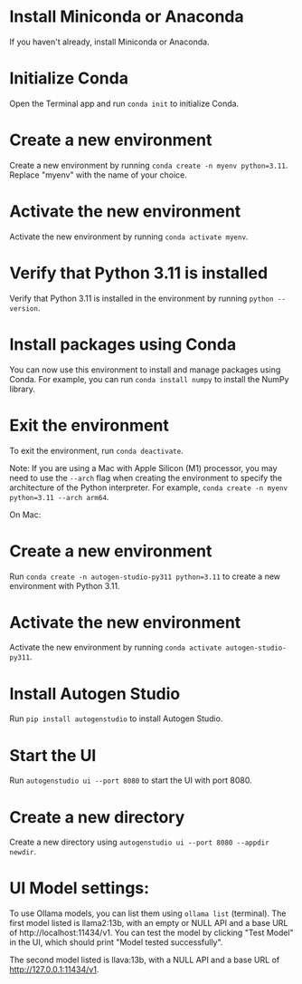 # Install Miniconda or Anaconda

If you haven't already, install Miniconda or Anaconda.

# Initialize Conda

Open the Terminal app and run `conda init` to initialize Conda.

# Create a new environment

Create a new environment by running `conda create -n myenv python=3.11`. Replace "myenv" with the name of your choice.

# Activate the new environment

Activate the new environment by running `conda activate myenv`.

# Verify that Python 3.11 is installed

Verify that Python 3.11 is installed in the environment by running `python --version`.

# Install packages using Conda

You can now use this environment to install and manage packages using Conda. For example, you can run `conda install numpy` to install the NumPy library.

# Exit the environment

To exit the environment, run `conda deactivate`.

Note: If you are using a Mac with Apple Silicon (M1) processor, you may need to use the `--arch` flag when creating the environment to specify the architecture of the Python interpreter. For example, `conda create -n myenv python=3.11 --arch arm64`.

On Mac:

# Create a new environment

Run `conda create -n autogen-studio-py311 python=3.11` to create a new environment with Python 3.11.

# Activate the new environment

Activate the new environment by running `conda activate autogen-studio-py311`.

# Install Autogen Studio

Run `pip install autogenstudio` to install Autogen Studio.

# Start the UI

Run `autogenstudio ui --port 8080` to start the UI with port 8080.

# Create a new directory

Create a new directory using `autogenstudio ui --port 8080 --appdir newdir`.

# UI Model settings:

To use Ollama models, you can list them using `ollama list` (terminal). The first model listed is llama2:13b, with an empty or NULL API and a base URL of http://localhost:11434/v1. You can test the model by clicking "Test Model" in the UI, which should print "Model tested successfully".

The second model listed is llava:13b, with a NULL API and a base URL of http://127.0.0.1:11434/v1.